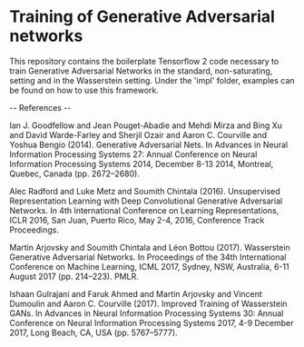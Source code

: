 # Training of Generative Adversarial networks
This repository contains the boilerplate Tensorflow 2 code necessary to train Generative Adversarial Networks in the standard, non-saturating, setting and in the Wasserstein setting.
Under the 'impl' folder, examples can be found on how to use this framework.



-- References --

Ian J. Goodfellow and Jean Pouget-Abadie and Mehdi Mirza and Bing Xu and David Warde-Farley and Sherjil Ozair and Aaron C. Courville and Yoshua Bengio (2014). Generative Adversarial Nets. In Advances in Neural Information Processing Systems 27: Annual Conference on Neural Information Processing Systems 2014, December 8-13 2014, Montreal, Quebec, Canada (pp. 2672–2680).

Alec Radford and Luke Metz and Soumith Chintala (2016). Unsupervised Representation Learning with Deep Convolutional Generative Adversarial Networks. In 4th International Conference on Learning Representations, ICLR 2016, San Juan, Puerto Rico, May 2-4, 2016, Conference Track Proceedings.

Martin Arjovsky and Soumith Chintala and Léon Bottou (2017). Wasserstein Generative Adversarial Networks. In Proceedings of the 34th International Conference on Machine Learning, ICML 2017, Sydney, NSW, Australia, 6-11 August 2017 (pp. 214–223). PMLR.

Ishaan Gulrajani and Faruk Ahmed and Martin Arjovsky and Vincent Dumoulin and Aaron C. Courville (2017). Improved Training of Wasserstein GANs. In Advances in Neural Information Processing Systems 30: Annual Conference on Neural Information Processing Systems 2017, 4-9 December 2017, Long Beach, CA, USA (pp. 5767–5777).

